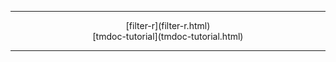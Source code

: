 ----

<center>
[filter-r](filter-r.html) <br/>
[tmdoc-tutorial](tmdoc-tutorial.html)
</center>

----
